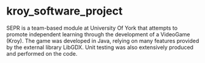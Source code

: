 # kroy_software_project
SEPR is a team-based module at University Of York that attempts to promote independent learning through the development of a VideoGame (Kroy).  The game was developed in Java, relying on many features provided by the external library LibGDX. Unit testing was also extensively produced and performed on the code.
